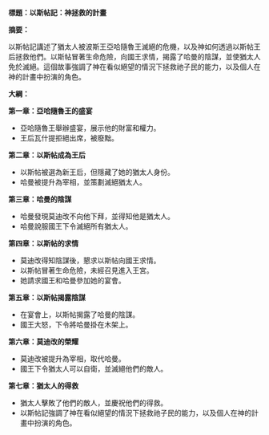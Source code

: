 **標題：以斯帖記：神拯救的計畫**

**摘要：**

以斯帖記講述了猶太人被波斯王亞哈隨魯王滅絕的危機，以及神如何透過以斯帖王后拯救他們。以斯帖冒著生命危險，向國王求情，揭露了哈曼的陰謀，並使猶太人免於滅絕。這個故事強調了神在看似絕望的情況下拯救祂子民的能力，以及個人在神的計畫中扮演的角色。

**大綱：**

**第一章：亞哈隨魯王的盛宴**
* 亞哈隨魯王舉辦盛宴，展示他的財富和權力。
* 王后瓦什提拒絕出席，被廢黜。

**第二章：以斯帖成為王后**
* 以斯帖被選為新王后，但隱藏了她的猶太人身份。
* 哈曼被提升為宰相，並策劃滅絕猶太人。

**第三章：哈曼的陰謀**
* 哈曼發現莫迪改不向他下拜，並得知他是猶太人。
* 哈曼說服國王下令滅絕所有猶太人。

**第四章：以斯帖的求情**
* 莫迪改得知陰謀後，懇求以斯帖向國王求情。
* 以斯帖冒著生命危險，未經召見進入王宮。
* 她請求國王和哈曼參加她的宴會。

**第五章：以斯帖揭露陰謀**
* 在宴會上，以斯帖揭露了哈曼的陰謀。
* 國王大怒，下令將哈曼掛在木架上。

**第六章：莫迪改的榮耀**
* 莫迪改被提升為宰相，取代哈曼。
* 國王下令猶太人可以自衛，並滅絕他們的敵人。

**第七章：猶太人的得救**
* 猶太人擊敗了他們的敵人，並慶祝他們的得救。
* 以斯帖記強調了神在看似絕望的情況下拯救祂子民的能力，以及個人在神的計畫中扮演的角色。